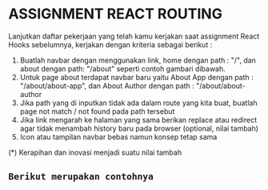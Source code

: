 # ASSIGNMENT REACT ROUTING

Lanjutkan daftar pekerjaan yang telah kamu kerjakan saat assignment React Hooks sebelumnya, kerjakan dengan kriteria sebagai berikut :

1. Buatlah navbar dengan menggunakan link, home dengan path : "/", dan about dengan path: "/about" seperti contoh gambari dibawah.
2. Untuk page about terdapat navbar baru yaitu About App dengan path : "/about/about-app", dan About Author dengan path : "/about/about-author
3. Jika path yang di inputkan tidak ada dalam route yang kita buat, buatlah page not match / not found pada path tersebut
4. Jika link mengarah ke halaman yang sama berikan replace atau redirect agar tidak menambah history baru pada browser (optional, nilai tambah)
5. Icon atau tampilan navbar bebas namun konsep tetap sama

(\*) Kerapihan dan inovasi menjadi suatu nilai tambah

## `Berikut merupakan contohnya`
